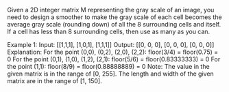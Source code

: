 Given a 2D integer matrix M representing the gray scale of an image, you need to design a smoother to make the gray scale of each cell becomes the average gray scale (rounding down) of all the 8 surrounding cells and itself. If a cell has less than 8 surrounding cells, then use as many as you can.

Example 1:
Input:
[[1,1,1],
[1,0,1],
[1,1,1]]
Output:
[[0, 0, 0],
[0, 0, 0],
[0, 0, 0]]
Explanation:
For the point (0,0), (0,2), (2,0), (2,2): floor(3/4) = floor(0.75) = 0
For the point (0,1), (1,0), (1,2), (2,1): floor(5/6) = floor(0.83333333) = 0
For the point (1,1): floor(8/9) = floor(0.88888889) = 0
Note:
The value in the given matrix is in the range of [0, 255].
The length and width of the given matrix are in the range of [1, 150].
